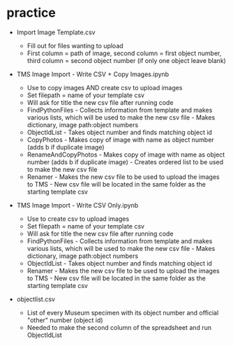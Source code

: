 # practice

- Import Image Template.csv
  - Fill out for files wanting to upload
  - First column = path of image, second column = first object number, third column = second object number (if only one object leave blank)

- TMS Image Import - Write CSV + Copy Images.ipynb
  - Use to copy images AND create csv to upload images
  - Set filepath = name of your template csv
  - Will ask for title the new csv file after running code
  - FindPythonFiles
        - Collects information from template and makes various lists, which will be used to make the new csv file
        - Makes dictionary, image path:object numbers
  - ObjectIdList
        - Takes object number and finds matching object id
  - CopyPhotos
        - Makes copy of image with name as object number (adds b if duplicate image)
  - RenameAndCopyPhotos
        - Makes copy of image with name as object number (adds b if duplicate image)
        - Creates ordered list to be used to make the new csv file
  - Renamer
        - Makes the new csv file to be used to upload the images to TMS
        - New csv file will be located in the same folder as the starting template csv

- TMS Image Import - Write CSV Only.ipynb
  - Use to create csv to upload images
  - Set filepath = name of your template csv
  - Will ask for title the new csv file after running code
  - FindPythonFiles
        - Collects information from template and makes various lists, which will be used to make the new csv file
        - Makes dictionary, image path:object numbers
  - ObjectIdList
        - Takes object number and finds matching object id
  - Renamer
        - Makes the new csv file to be used to upload the images to TMS
        - New csv file will be located in the same folder as the starting template csv

- objectlist.csv
  - List of every Museum specimen with its object number and official "other" number (object id)
  - Needed to make the second column of the spreadsheet and run ObjectIdList
